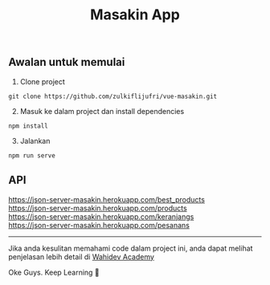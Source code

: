 <p align="center">
    <h1 align="center">Masakin App</h1>
    <br>
</p>

## Awalan untuk memulai
1. Clone project
```
git clone https://github.com/zulkiflijufri/vue-masakin.git
```
2. Masuk ke dalam project dan install dependencies
```
npm install
```
3. Jalankan
```
npm run serve
```

## API
<https://json-server-masakin.herokuapp.com/best_products> <br>
<https://json-server-masakin.herokuapp.com/products> <br>
<https://json-server-masakin.herokuapp.com/keranjangs> <br>
<https://json-server-masakin.herokuapp.com/pesanans>

---
Jika anda kesulitan memahami code dalam project ini, anda dapat melihat penjelasan lebih detail di [Wahidev Academy](https://www.youtube.com/watch?v=XoDGI5JaPvw&list=PLIan8aHxsPj3a7oLHb2a8pw8IHBq45WYu)

Oke Guys. Keep Learning   :rocket:
